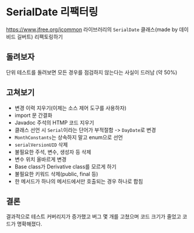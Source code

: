 # SerialDate 리팩터링
https://www.jfree.org/jcommon 라이브러리의 `SerialDate` 클래스(made by 데이비드 길버트) 리팩토링하기

## 돌려보자
단위 테스트를 돌려보면 모든 경우를 점검하지 않는다는 사실이 드러남 (약 50%)

## 고쳐보기
* 변경 이력 지우기(이제는 소스 제어 도구를 사용하자)
* import 문 간결화
* Javadoc 주석의 HTMP 코드 지우기
* 클래스 선언 시 `Serial`이라는 단어가 부적절함 -> `DayDate`로 변경
* `MonthConstants`는 상속하지 말고 enum으로 선언
* `serialVersionUID` 삭제
* 불필요한 주석, 변수, 생성자 등 삭제
* 변수 위치 올바르게 변경
* Base class가 Derivative class를 모르게 하기
* 불필요한 키워드 삭제(public, final 등)
* 한 메서드가 하나의 메서드에서만 호출되는 경우 하나로 합침

## 결론
결과적으로 테스트 커버리지가 증가했고 버그 몇 개를 고쳤으며 코드 크기가 줄었고 코드가 명확해졌다.
